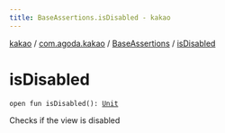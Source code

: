 ```yaml
---
title: BaseAssertions.isDisabled - kakao
---
```


[kakao](../../index.html) / [com.agoda.kakao](../index.html) / [BaseAssertions](index.html) / [isDisabled](.)

# isDisabled

`open fun isDisabled(): `[`Unit`](https://kotlinlang.org/api/latest/jvm/stdlib/kotlin/-unit/index.html)

Checks if the view is disabled

